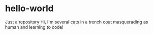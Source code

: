 # hello-world
Just a repository
Hi, I'm several cats in a trench coat masquerading as human and learning to code!
